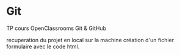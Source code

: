 # Git
TP cours OpenClassrooms Git &amp; GitHub

recuperation du projet en local sur la machine
création d'un fichier formulaire avec le code html.